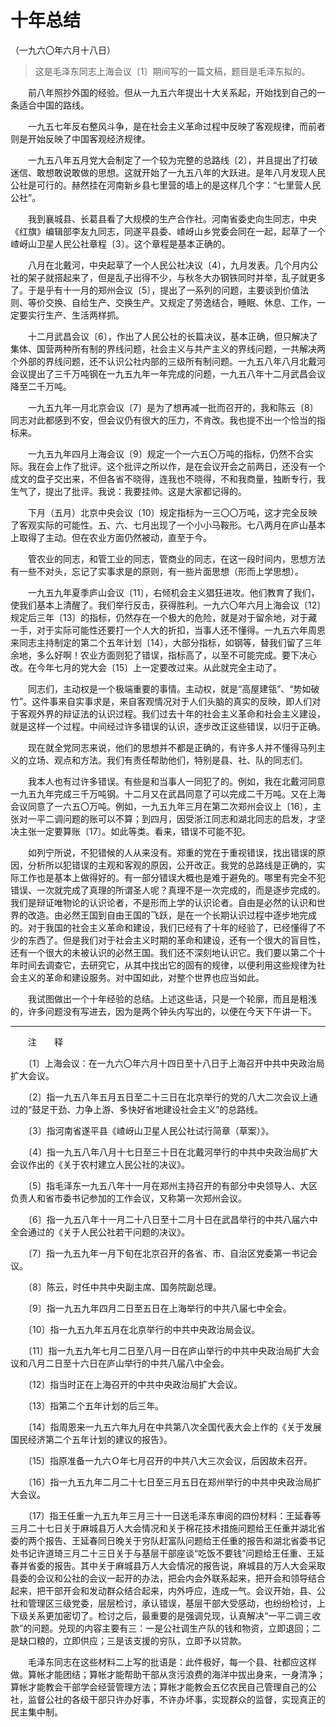 #  十年总结
（一九六〇年六月十八日）
> 这是毛泽东同志上海会议〔1〕期间写的一篇文稿，题目是毛泽东拟的。

　　前八年照抄外国的经验。但从一九五六年提出十大关系起，开始找到自己的一条适合中国的路线。

　　一九五七年反右整风斗争，是在社会主义革命过程中反映了客观规律，而前者则是开始反映了中国客观经济规律。

　　一九五八年五月党大会制定了一个较为完整的总路线〔2〕，并且提出了打破迷信、敢想敢说敢做的思想。这就开始了一九五八年的大跃进。是年八月发现人民公社是可行的。赫然挂在河南新乡县七里营的墙上的是这样几个字：“七里营人民公社”。

　　我到襄城县、长葛县看了大规模的生产合作社。河南省委史向生同志，中央《红旗》编辑部李友九同志，同遂平县委、嵖岈山乡党委会同在一起，起草了一个嵖岈山卫星人民公社章程〔3〕。这个章程是基本正确的。

　　八月在北戴河，中央起草了一个人民公社决议〔4〕，九月发表。几个月内公社的架子就搭起来了，但是乱子出得不少，与秋冬大办钢铁同时并举，乱子就更多了。于是乎有十一月的郑州会议〔5〕，提出了一系列的问题，主要谈到价值法则、等价交换、自给生产、交换生产。又规定了劳逸结合，睡眠、休息、工作，一定要实行生产、生活两样抓。

　　十二月武昌会议〔6〕，作出了人民公社的长篇决议，基本正确，但只解决了集体、国营两种所有制的界线问题，社会主义与共产主义的界线问题，一共解决两个外部的界线问题，还不认识公社内部的三级所有制问题。一九五八年八月北戴河会议提出了三千万吨钢在一九五九年一年完成的问题，一九五八年十二月武昌会议降至二千万吨。

　　一九五九年一月北京会议〔7〕是为了想再减一批而召开的，我和陈云〔8〕同志对此都感到不安，但会议仍有很大的压力，不肯改。我也提不出一个恰当的指标来。

　　一九五九年四月上海会议〔9〕规定一个一六五〇万吨的指标，仍然不合实际。我在会上作了批评。这个批评之所以作，是在会议开会之前两日，还没有一个成文的盘子交出来，不但各省不晓得，连我也不晓得，不和我商量，独断专行，我生气了，提出了批评。我说：我要挂帅。这是大家都记得的。

　　下月（五月）北京中央会议〔10〕规定指标为一三〇〇万吨，这才完全反映了客观实际的可能性。五、六、七月出现了一个小小马鞍形。七八两月在庐山基本上取得了主动。但在农业方面仍然被动，直至于今。

　　管农业的同志，和管工业的同志，管商业的同志，在这一段时间内，思想方法有一些不对头，忘记了实事求是的原则，有一些片面思想（形而上学思想）。

　　一九五九年夏季庐山会议〔11〕，右倾机会主义猖狂进攻。他们教育了我们，使我们基本上清醒了。我们举行反击，获得胜利。一九六〇年六月上海会议〔12〕规定后三年〔13〕的指标，仍然存在一个极大的危险，就是对于留余地，对于藏一手，对于实际可能性还要打一个人大的折扣，当事人还不懂得。一九五六年周恩来同志主持制定的第二个五年计划〔14〕，大部分指标，如钢等，替我们留了三年余地，多么好啊！农业方面则犯了错误，指标高了，以至不可能完成。要下决心改。在今年七月的党大会〔15〕上一定要改过来。从此就完全主动了。

　　同志们，主动权是一个极端重要的事情。主动权，就是“高屋建瓴”、“势如破竹”。这件事来自实事求是，来自客观情况对于人们头脑的真实的反映，即人们对于客观外界的辩证法的认识过程。我们过去十年的社会主义革命和社会主义建设，就是这样一个过程。中间经过许多错误的认识，逐步改正这些错误，以归于正确。

　　现在就全党同志来说，他们的思想并不都是正确的，有许多人并不懂得马列主义的立场、观点和方法。我们有责任帮助他们，特别是县、社、队的同志们。

　　我本人也有过许多错误。有些是和当事人一同犯了的。例如，我在北戴河同意一九五九年完成三千万吨钢。十二月又在武昌同意了可以完成二千万吨。又在上海会议同意了一六五〇万吨。例如，一九五九年三月在第二次郑州会议上〔16〕，主张对一平二调问题的账可以不算；到四月，因受浙江同志和湖北同志的启发，才坚决主张一定要算账〔17〕。如此等类。看来，错误不可能不犯。

　　如列宁所说，不犯错候的人从来没有。郑重的党在于重视错误，找出错误的原因，分析所以犯错误的主观和客观的原因，公开改正。我党的总路线是正确的，实际工作也是基本上做得好的。有一部分错误大概也是难于避免的。哪里有完全不犯错误、一次就完成了真理的所谓圣人呢？真理不是一次完成的，而是逐步完成的。我们是辩证唯物论的认识论者，不是形而上学的认识论者。自由是必然的认识和世界的改造。由必然王国到自由王国的飞跃，是在一个长期认识过程中逐步地完成的。对于我国的社会主义革命和建设，我们已经有了十年的经验了，已经懂得了不少的东西了。但是我们对于社会主义时期的革命和建设，还有一个很大的盲目性，还有一个很大的未被认识的必然王国。我们还不深刻地认识它。我们要以第二个十年时间去调查它，去研究它，从其中找出它的固有的规律，以便利用这些规律为社会主义的革命和建设服务。对中国如此，对整个世界也应当如此。

　　我试图做出一个十年经验的总结。上述这些话，只是一个轮廓，而且是粗浅的，许多问题没有写进去，因为是两个钟头内写出的，以便在今天下午讲一下。

------------------
　　注　　释

　　〔1〕上海会议：在一九六〇年六月十四日至十八日于上海召开中共中央政治局扩大会议。

　　〔2〕指一九五八年五月五日至二十三日在北京举行的党的八大二次会议上通过的“鼓足干劲、力争上游、多快好省地建设社会主义”的总路线。

　　〔3〕指河南省遂平县《嵖岈山卫星人民公社试行简章（草案）》。

　　〔4〕指一九五八年八月十七日至三十日在北戴河举行的中共中央政治局扩大会议作出的《关于农村建立人民公社的决议》。

　　〔5〕指毛泽东一九五八年十一月在郑州主持召开的有部分中央领导人、大区负责人和省市委书记参加的工作会议，又称第一次郑州会议。

　　〔6〕指一九五八年十一月二十八日至十二月十日在武昌举行的中共八届六中全会通过的《关于人民公社若干问题的决议》。

　　〔7〕指一九五九年一月下旬在北京召开的各省、市、自治区党委第一书记会议。

　　〔8〕陈云，时任中共中央副主席、国务院副总理。

　　〔9〕指一九五九年四月二日至五日在上海举行的中共八届七中全会。

　　〔10〕指一九五九年五月在北京举行的中共中央政治局会议。

　　〔11〕指一九五九年七月二日至八月一日在庐山举行的中共中央政治局扩大会议和八月二日至十六日在庐山举行的中共八届八中全会。

　　〔12〕指当时正在上海召开的中共中央政治局扩大会议。

　　〔13〕指第二个五年计划的后三年。

　　〔14〕指周恩来一九五六年九月在中共第八次全国代表大会上作的《关于发展国民经济第二个五年计划的建议的报告》。

　　〔15〕指原准备一九六Ｏ年七月召开的中共八大三次会议，后因故未召开。

　　〔16〕指一九五九年二月二十七日至三月五日在郑州举行的中共中央政治局扩大会议。

　　〔17〕指王任重一九五九年三月三十一日送毛泽东审阅的四份材料：王延春等三月二十七日关于麻城县万人大会情况和关于棉花技术措施问题给王任重并湖北省委的两个报告、王延春同日晚关于穷队赶富队问题给王任重的报告和湖北省委书记处书记许道琦三月二十三日关于与基层干部座谈“吃饭不要钱”问题给王任重、王延春并省委的报告。其中关于麻城县万人大会情况的报告说，麻城县的万人大会采取县委的会议和公社的会议一起开的办法，把会内会外联系起来，把开会和领导结合起来，把干部开会和发动群众结合起来，内外呼应，连成一气。会议开始，县、公社和管理区三级党委，层层检讨，承认错误，基层干部大受感动，也纷纷检讨，上下级关系更加密切了。检讨之后，最重要的是强调兑现，认真解决“一平二调三收款”的问题。兑现的内容主要有三：一是公社调生产队的钱和物资，立即退回；二是缺口粮的，立即供应；三是该支援的穷队，立即予以贷款。

　　毛泽东同志在这些材料二上写的批语是：此件极好，每一个县、社都应这样做。算帐才能团结；算帐才能帮助干部从贪污浪费的海洋中拔出身来，一身清净；算帐才能教会干部学会经营管理方法；算帐才能教会五亿农民自己管理自己的公社，监督公社的各级干部只许办好事，不许办坏事，实现群众的监督，实现真正的民主集中制。
